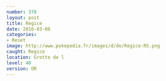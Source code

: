 ```yaml
---
number: 378
layout: post
title: Regice
date: 2016-03-08
categories:
- Reset
image: http://www.pokepedia.fr/images/d/de/Regice-RS.png
caught: Regice
location: Grotte de l
level: 40
version: OR
---
```

